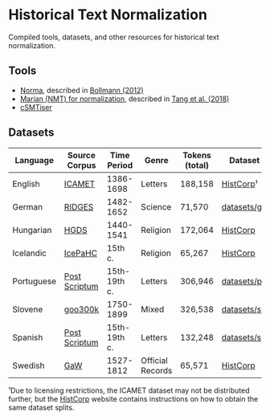 # Historical Text Normalization
Compiled tools, datasets, and other resources for historical text normalization.


## Tools

+ [Norma](https://github.com/comphist/norma), described in [Bollmann
  (2012)](https://marcel.bollmann.me/pub/acrh12.pdf)
+ [Marian (NMT) for normalization](https://github.com/tanggongbo/normalization-NMT),
  described in [Tang et al. (2018)](http://aclweb.org/anthology/C18-1112)
+ [cSMTiser](https://github.com/clarinsi/csmtiser)


## Datasets

Language   | Source Corpus                                                                                                        |  Time Period | Genre            | Tokens (total) | Dataset Location                                          |
----------- | -------------------------------------------------------------------------------------------------------------------- | ------------ | ---------------- | -------------- | ----------------------------------------------------------
English    | [ICAMET](https://www.uibk.ac.at/anglistik/research/projects/icamet/)                                                 |    1386-1698 | Letters          | 188,158        | [HistCorp](http://stp.lingfil.uu.se/histcorp/tools.html)¹
German     | [RIDGES](https://www.linguistik.hu-berlin.de/en/institut-en/professuren-en/korpuslinguistik/research/ridges-projekt) |    1482-1652 | Science          | 71,570         | [datasets/german/](datasets/german/)
Hungarian  | [HGDS](http://omagyarkorpusz.nytud.hu/en-intro.html)                                                                 |    1440-1541 | Religion         | 172,064        | [HistCorp](http://stp.lingfil.uu.se/histcorp/tools.html)
Icelandic  | [IcePaHC](http://www.linguist.is/icelandic_treebank/Icelandic_Parsed_Historical_Corpus_(IcePaHC))                    |      15th c. | Religion         | 65,267         | [HistCorp](http://stp.lingfil.uu.se/histcorp/tools.html)
Portuguese | [Post Scriptum](http://ps.clul.ul.pt/index.php)                                                                      | 15th-19th c. | Letters          | 306,946        | [datasets/portuguese/](datasets/portuguese/)
Slovene    | [goo300k](http://nl.ijs.si/imp/index-en.html)                                                                        |    1750-1899 | Mixed            | 326,538        | [datasets/slovene/](datasets/slovene/)
Spanish    | [Post Scriptum](http://ps.clul.ul.pt/index.php)                                                                      | 15th-19th c. | Letters          | 132,248        | [datasets/spanish/](datasets/spanish/)
Swedish    | [GaW](http://gaw.hist.uu.se)                                                                                         |    1527-1812 | Official Records | 65,571         | [HistCorp](http://stp.lingfil.uu.se/histcorp/tools.html)

¹Due to licensing restrictions, the ICAMET dataset may not be distributed
further, but the [HistCorp](http://stp.lingfil.uu.se/histcorp/tools.html)
website contains instructions on how to obtain the same dataset splits.
